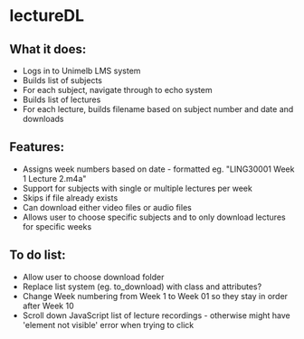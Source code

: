 # lectureDL
## What it does:
* Logs in to Unimelb LMS system
* Builds list of subjects
* For each subject, navigate through to echo system
* Builds list of lectures
* For each lecture, builds filename based on subject number and date and downloads
## Features:
* Assigns week numbers based on date - formatted eg. "LING30001 Week 1 Lecture 2.m4a"
* Support for subjects with single or multiple lectures per week
* Skips if file already exists
* Can download either video files or audio files
* Allows user to choose specific subjects and to only download lectures for specific weeks
## To do list:
* Allow user to choose download folder
* Replace list system (eg. to_download) with class and attributes?
* Change Week numbering from Week 1 to Week 01 so they stay in order after Week 10
* Scroll down JavaScript list of lecture recordings - otherwise might have 'element not visible' error when trying to click